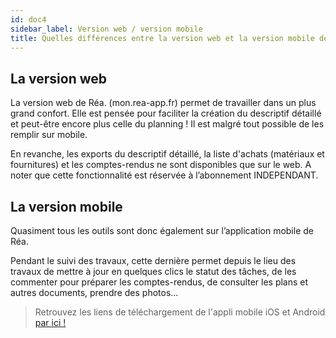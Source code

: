 ```yaml
---
id: doc4
sidebar_label: Version web / version mobile
title: Quelles différences entre la version web et la version mobile de Réa. ?
---
```


## La version web

La version web de Réa. (mon.rea-app.fr) permet de travailler dans un plus grand confort. Elle est pensée pour faciliter la création du descriptif détaillé et peut-être encore plus celle du planning ! Il est malgré tout possible de les remplir sur mobile.

En revanche, les exports du descriptif détaillé, la liste d'achats (matériaux et fournitures) et les comptes-rendus ne sont disponibles que sur le web. A noter que cette fonctionnalité est réservée à l’abonnement INDEPENDANT.

## La version mobile

Quasiment tous les outils sont donc également sur l’application mobile de Réa. 

Pendant le suivi des travaux, cette dernière permet depuis le lieu des travaux de mettre à jour en quelques clics le statut des tâches, de les commenter pour préparer les comptes-rendus, de consulter les plans et autres documents, prendre des photos...

> Retrouvez les liens de téléchargement de l'appli mobile iOS et Android [par ici !](doc3.md)
